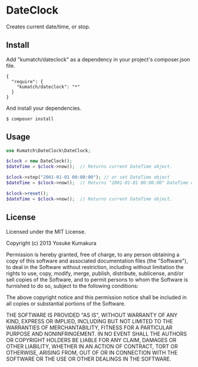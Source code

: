 DateClock
===========

Creates current date/time, or stop.


Install
-----

Add "kumatch/dateclock" as a dependency in your project's composer.json file.


    {
      "require": {
        "kumatch/dateclock": "*"
      }
    }

And install your dependencies.

    $ composer install



Usage
-----

```php
use Kumatch\DateClock\DateClock;

$clock = new DateClock();
$dateTime = $clock->now();  // Returns current DateTime object.

$clock->stop("2001-01-01 00:00:00"); // or set DateTime object
$dateTime = $clock->now();  // Returns "2001-01-01 00:00:00" DateTime object any time.

$clock->reset();
$dateTime = $clock->now();  // Returns current DateTime object.

```


License
--------

Licensed under the MIT License.

Copyright (c) 2013 Yosuke Kumakura

Permission is hereby granted, free of charge, to any person
obtaining a copy of this software and associated documentation
files (the "Software"), to deal in the Software without
restriction, including without limitation the rights to use,
copy, modify, merge, publish, distribute, sublicense, and/or sell
copies of the Software, and to permit persons to whom the
Software is furnished to do so, subject to the following
conditions:

The above copyright notice and this permission notice shall be
included in all copies or substantial portions of the Software.

THE SOFTWARE IS PROVIDED "AS IS", WITHOUT WARRANTY OF ANY KIND,
EXPRESS OR IMPLIED, INCLUDING BUT NOT LIMITED TO THE WARRANTIES
OF MERCHANTABILITY, FITNESS FOR A PARTICULAR PURPOSE AND
NONINFRINGEMENT. IN NO EVENT SHALL THE AUTHORS OR COPYRIGHT
HOLDERS BE LIABLE FOR ANY CLAIM, DAMAGES OR OTHER LIABILITY,
WHETHER IN AN ACTION OF CONTRACT, TORT OR OTHERWISE, ARISING
FROM, OUT OF OR IN CONNECTION WITH THE SOFTWARE OR THE USE OR
OTHER DEALINGS IN THE SOFTWARE.
